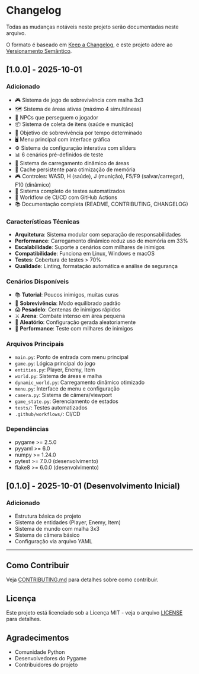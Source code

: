 # Changelog

Todas as mudanças notáveis neste projeto serão documentadas neste arquivo.

O formato é baseado em [Keep a Changelog](https://keepachangelog.com/pt-BR/1.0.0/),
e este projeto adere ao [Versionamento Semântico](https://semver.org/lang/pt-BR/).

## [1.0.0] - 2025-10-01

### Adicionado
- 🎮 Sistema de jogo de sobrevivência com malha 3x3
- 🗺️ Sistema de áreas ativas (máximo 4 simultâneas)
- 👾 NPCs que perseguem o jogador
- 📦 Sistema de coleta de itens (saúde e munição)
- 🎯 Objetivo de sobrevivência por tempo determinado
- 🖥️ Menu principal com interface gráfica
- ⚙️ Sistema de configuração interativa com sliders
- 📊 6 cenários pré-definidos de teste
- 🔄 Sistema de carregamento dinâmico de áreas
- 💾 Cache persistente para otimização de memória
- 🎮 Controles: WASD, H (saúde), J (munição), F5/F9 (salvar/carregar), F10 (dinâmico)
- 🧪 Sistema completo de testes automatizados
- 🔧 Workflow de CI/CD com GitHub Actions
- 📚 Documentação completa (README, CONTRIBUTING, CHANGELOG)

### Características Técnicas
- **Arquitetura**: Sistema modular com separação de responsabilidades
- **Performance**: Carregamento dinâmico reduz uso de memória em 33%
- **Escalabilidade**: Suporte a cenários com milhares de inimigos
- **Compatibilidade**: Funciona em Linux, Windows e macOS
- **Testes**: Cobertura de testes > 70%
- **Qualidade**: Linting, formatação automática e análise de segurança

### Cenários Disponíveis
- 📚 **Tutorial**: Poucos inimigos, muitas curas
- 🏃 **Sobrevivência**: Modo equilibrado padrão
- 😱 **Pesadelo**: Centenas de inimigos rápidos
- ⚔️ **Arena**: Combate intenso em área pequena
- 🎲 **Aleatório**: Configuração gerada aleatoriamente
- 🧪 **Performance**: Teste com milhares de inimigos

### Arquivos Principais
- `main.py`: Ponto de entrada com menu principal
- `game.py`: Lógica principal do jogo
- `entities.py`: Player, Enemy, Item
- `world.py`: Sistema de áreas e malha
- `dynamic_world.py`: Carregamento dinâmico otimizado
- `menu.py`: Interface de menu e configuração
- `camera.py`: Sistema de câmera/viewport
- `game_state.py`: Gerenciamento de estados
- `tests/`: Testes automatizados
- `.github/workflows/`: CI/CD

### Dependências
- pygame >= 2.5.0
- pyyaml >= 6.0
- numpy >= 1.24.0
- pytest >= 7.0.0 (desenvolvimento)
- flake8 >= 6.0.0 (desenvolvimento)

## [0.1.0] - 2025-10-01 (Desenvolvimento Inicial)

### Adicionado
- Estrutura básica do projeto
- Sistema de entidades (Player, Enemy, Item)
- Sistema de mundo com malha 3x3
- Sistema de câmera básico
- Configuração via arquivo YAML

---

## Como Contribuir

Veja [CONTRIBUTING.md](CONTRIBUTING.md) para detalhes sobre como contribuir.

## Licença

Este projeto está licenciado sob a Licença MIT - veja o arquivo [LICENSE](LICENSE) para detalhes.

## Agradecimentos

- Comunidade Python
- Desenvolvedores do Pygame
- Contribuidores do projeto